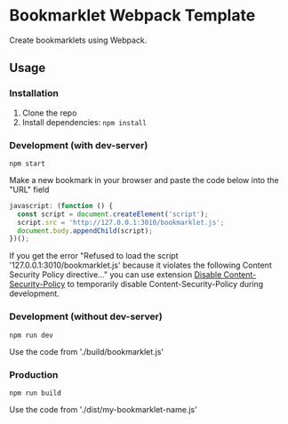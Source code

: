# Bookmarklet Webpack Template

Create bookmarklets using Webpack.

## Usage

### Installation

1. Clone the repo
2. Install dependencies: `npm install`

### Development (with dev-server)

`npm start`

Make a new bookmark in your browser and paste the code below into the "URL" field

```js
javascript: (function () {
  const script = document.createElement('script');
  script.src = 'http://127.0.0.1:3010/bookmarklet.js';
  document.body.appendChild(script);
})();
```

If you get the error "Refused to load the script '127.0.0.1:3010/bookmarklet.js' because it violates the following Content Security Policy directive..." you can use extension [Disable Content-Security-Policy](https://chrome.google.com/webstore/detail/disable-content-security/ieelmcmcagommplceebfedjlakkhpden) to temporarily disable Content-Security-Policy during development.

### Development (without dev-server)

`npm run dev`

Use the code from './build/bookmarklet.js'

### Production

`npm run build`

Use the code from './dist/my-bookmarklet-name.js'
